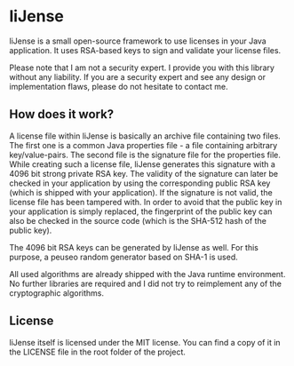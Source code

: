 # liJense

liJense is a small open-source framework to use licenses in your Java application. It uses RSA-based keys to sign and validate your license files.

Please note that I am not a security expert. I provide you with this library without any liability. If you are a security expert and see any design or implementation flaws, please do not hesitate to contact me.

## How does it work?

A license file within liJense is basically an archive file containing two files. The first one is a common Java properties file - a file containing arbitrary key/value-pairs. The second file is the signature file for the properties file. While creating such a license file, liJense generates this signature with a 4096 bit strong private RSA key. The validity of the signature can later be checked in your application by using the corresponding public RSA key (which is shipped with your application). If the signature is not valid, the license file has been tampered with. In order to avoid that the public key in your application is simply replaced, the fingerprint of the public key can also be checked in the source code (which is the SHA-512 hash of the public key). 

The 4096 bit RSA keys can be generated by liJense as well. For this purpose, a peuseo random generator based on SHA-1 is used. 

All used algorithms are already shipped with the Java runtime environment. No further libraries are required and I did not try to reimplement any of the cryptographic algorithms.

## License

liJense itself is licensed under the MIT license. You can find a copy of it in the LICENSE file in the root folder of the project.
